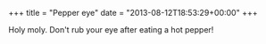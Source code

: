 +++
title = "Pepper eye"
date = "2013-08-12T18:53:29+00:00"
+++

Holy moly. Don't rub your eye after eating a hot pepper!
			